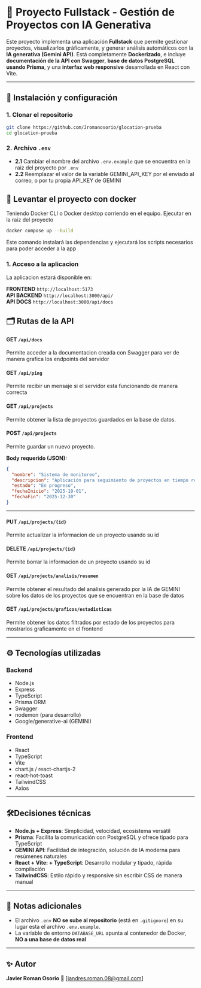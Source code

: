 # 🧩 Proyecto Fullstack - Gestión de Proyectos con IA Generativa

Este proyecto implementa una aplicación **Fullstack** que permite gestionar proyectos, visualizarlos gráficamente, y generar análisis automáticos con la **IA generativa (Gemini API)**. 
Está completamente **Dockerizado**, e incluye **documentación de la API con Swagger**, **base de datos PostgreSQL usando Prisma**, y una **interfaz web responsive** desarrollada en React con Vite.

---
## 🚀 Instalación y configuración

### 1. Clonar el repositorio

```bash
git clone https://github.com/Jromanosorio/glocation-prueba
cd glocation-prueba
```

### 2. Archivo `.env`

 -  **2.1** Cambiar el nombre del archivo `.env.example` que se encuentra en la raiz del proyecto por `.env`  
 -  **2.2** Reemplazar el valor de la variable GEMINI_API_KEY por el enviado al correo, o por tu propia API_KEY de GEMINI

## 🐳 Levantar el proyecto con docker

Teniendo Docker CLI o Docker desktop corriendo en el equipo. Ejecutar en la raiz del proyecto

```bash
docker compose up --build
```

Este comando instalará las dependencias y ejecutará los scripts necesarios para poder acceder a la app

### 1. Acceso a la aplicacion

La aplicacion estará disponible en:  

**FRONTEND** `http://localhost:5173`  
**API BACKEND** `http://localhost:3000/api/`  
**API DOCS** `http://localhost:3000/api/docs`  

## 🗂️ Rutas de la API

#### **GET** `/api/docs`
Permite acceder a la documentacion creada con Swagger para ver de manera grafica los endpoints del servidor

#### **GET** `/api/ping`
Permite recibir un mensaje si el servidor esta funcionando de manera correcta

#### **GET** `/api/projects`
Permite obtener la lista de proyectos guardados en la base de datos.

#### **POST** `/api/projects`
Permite guardar un nuevo proyecto.

**Body requerido (JSON):**
```json
{
  "nombre": "Sistema de monitoreo",
  "descripcion": "Aplicación para seguimiento de proyectos en tiempo real",
  "estado": "En progreso",
  "fechaInicio": "2025-10-01",
  "fechaFin": "2025-12-30"
}
```
---

#### **PUT** `/api/projects/{id}`
Permite actualizar la informacion de un proyecto usando su id

#### **DELETE** `/api/projects/{id}`

Permite borrar la informacion de un proyecto usando su id

#### **GET** `/api/projects/analisis/resumen`
Permite obtener el resultado del analisis generado por la IA de GEMINI sobre los datos de los proyectos que se encuentran en la base de datos

#### **GET** `/api/projects/graficos/estadisticas`
Permite obtener los datos filtrados por estado de los proyectos para mostrarlos graficamente en el frontend

---

## ⚙️ Tecnologías utilizadas

### Backend

* Node.js
* Express
* TypeScript
* Prisma ORM
* Swagger
* nodemon (para desarrollo)
* Google/generative-ai (GEMINI)

### Frontend

* React
* TypeScript
* Vite
* chart.js / react-chartjs-2
* react-hot-toast
* TailwindCSS
* Axios
  
---

## 🛠️Decisiones técnicas

* **Node.js + Express**:  Simplicidad, velocidad, ecosistema versátil
* **Prisma**:  Facilita la comunicación con PostgreSQL y ofrece tipado para TypeScript
* **GEMINI API**:  Facilidad de integración, solución de IA moderna para resúmenes naturales
* **React + Vite: + TypeScript**:  Desarrollo modular y tipado, rápida compilación
* **TailwindCSS**:  Estilo rápido y responsive sin escribir CSS de manera manual
  
---

## 🧠 Notas adicionales

* El archivo `.env` **NO se sube al repositorio** (está en `.gitignore`) en su lugar esta el archivo `.env.example`.
* La variable de entorno `DATABASE_URL` apunta al contenedor de Docker, **NO a una base de datos real**

---

## ✨ Autor

**Javier Roman Osorio**
📧 [[jandres.roman.08@gmail.com](mailto:jandres.roman.08@gmail.com)]
